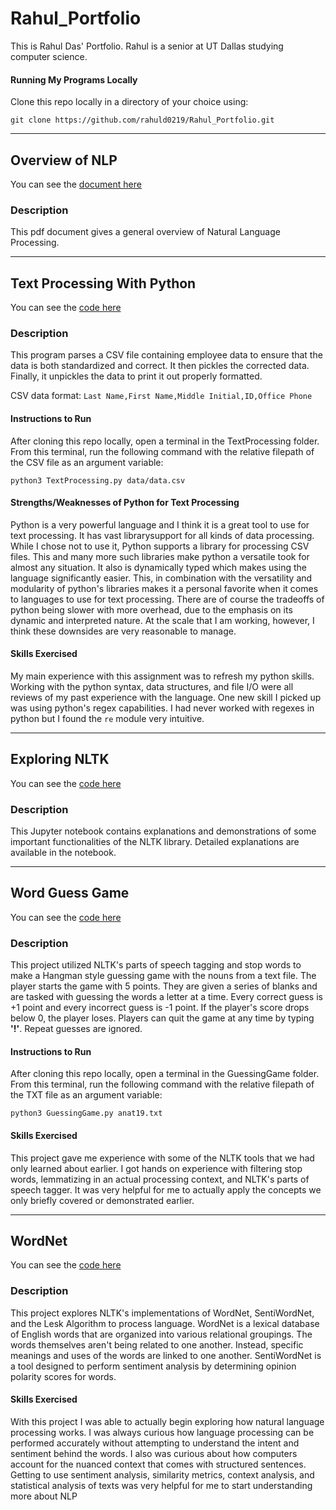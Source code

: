 # Rahul_Portfolio
This is Rahul Das' Portfolio. Rahul is a senior at UT Dallas studying computer science.

#### Running My Programs Locally
Clone this repo locally in a directory of your choice using:

`git clone https://github.com/rahuld0219/Rahul_Portfolio.git`

---

## Overview of NLP
You can see the [document here](Overview_of_NLP.pdf)
### Description
This pdf document gives a general overview of Natural Language Processing.

---

## Text Processing With Python
You can see the [code here](TextProcessing/TextProcessing.py)
### Description
This program parses a CSV file containing employee data to ensure that the data is both standardized and correct. It then pickles the corrected data. Finally, it unpickles the data to print it out properly formatted.

CSV data format: `Last Name,First Name,Middle Initial,ID,Office Phone`

#### Instructions to Run
After cloning this repo locally, open a terminal in the TextProcessing folder. From this terminal, run the following command with the relative filepath of the CSV file as an argument variable:

`python3 TextProcessing.py data/data.csv`

#### Strengths/Weaknesses of Python for Text Processing
Python is a very powerful language and I think it is a great tool to use for text processing. It has vast librarysupport for all kinds of data processing. While I chose not to use it, Python supports a library for processing CSV files. This and many more such libraries make python a versatile took for almost any situation. It also is dynamically typed which makes using the language significantly easier. This, in combination with the versatility and modularity of python's libraries makes it a personal favorite when it comes to languages to use for text processing. There are of course the tradeoffs of python being  slower with more overhead, due to the emphasis on its dynamic and interpreted nature. At the scale that I am working, however, I think these downsides are very reasonable to manage.

#### Skills Exercised
My main experience with this assignment was to refresh my python skills. Working with the python syntax, data structures, and file I/O were all reviews of my past experience with the language. One new skill I picked up was using python's regex capabilities. I had never  worked with regexes in python but I found the `re` module very intuitive.

---

## Exploring NLTK
You can see the [code here](ExploringNLTK/PortfolioAssignment2.ipynb)

### Description
This Jupyter notebook contains explanations and demonstrations of some important functionalities of the NLTK library. Detailed explanations are available in the notebook.

---

## Word Guess Game
You can see the [code here](GuessingGame/GuessingGame.py)

### Description
This project utilized NLTK's parts of speech tagging and stop words to make a Hangman style guessing game with the nouns from a text file. The player starts the game with 5 points. They are given a series of blanks and are tasked with guessing the words a letter at a time. Every correct guess is +1 point and every incorrect guess is -1 point. If the player's score drops below 0, the player loses. Players can quit the game at any time by typing **'!'**. Repeat guesses are ignored.

#### Instructions to Run
After cloning this repo locally, open a terminal in the GuessingGame folder. From this terminal, run the following command with the relative filepath of the TXT file as an argument variable:

`python3 GuessingGame.py anat19.txt`

#### Skills Exercised
This project gave me experience with some of the NLTK tools that we had only learned about earlier. I got hands on experience with filtering stop words, lemmatizing in an actual processing context, and NLTK's parts of speech tagger. It was very helpful for me to actually apply the concepts we only briefly covered or demonstrated earlier.

---

## WordNet
You can see the [code here](WordNet/WordNet.ipynb)

### Description
This project explores NLTK's implementations of WordNet, SentiWordNet, and the Lesk Algorithm to process language. WordNet is a lexical database of English words that are organized into various relational groupings. The words themselves aren't being related to one another. Instead, specific meanings and uses of the words are linked to one another. SentiWordNet is a tool designed to perform sentiment analysis by determining opinion polarity scores for words.

#### Skills Exercised
With this project I was able to actually begin exploring how natural language processing works. I was always curious how language processing can be performed accurately without attempting to understand the intent and sentiment behind the words. I also was curious about how computers account for the nuanced context that comes with structured sentences. Getting to use sentiment analysis, similarity metrics, context analysis, and statistical analysis of texts was very helpful for me to start understanding more about NLP